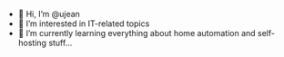- 👋 Hi, I’m @ujean
- 👀 I’m interested in IT-related topics
- 🌱 I’m currently learning everything about home automation and self-hosting stuff...
